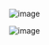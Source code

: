 ![image](https://github.com/user-attachments/assets/8739fab4-f108-4bda-86ec-6d37716eac73)


![image](https://github.com/user-attachments/assets/ff03dd31-24fb-4e68-82fd-44f9b8a08335)
